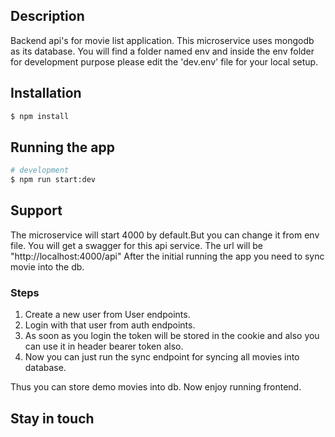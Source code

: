 ## Description

Backend api's for movie list application. This microservice uses mongodb as its database. You will find a folder named env and inside the env folder for development purpose please edit the 'dev.env' file for your local setup.

## Installation

```bash
$ npm install
```

## Running the app

```bash
# development
$ npm run start:dev
```

## Support

The microservice will start 4000 by default.But you can change it from env file. You will get a swagger for this api service. The url will be "http://localhost:4000/api"
 After the initial running the app you need to sync movie into the db.
 ### Steps
 1. Create a new user from User endpoints.
 2. Login with that user from auth endpoints.
 3. As soon as you login the token will be stored in the cookie and also you can use it in header bearer token also.
 4. Now you can just run the sync endpoint for syncing all movies into database.

 Thus you can store demo movies into db. Now enjoy running frontend.

## Stay in touch
